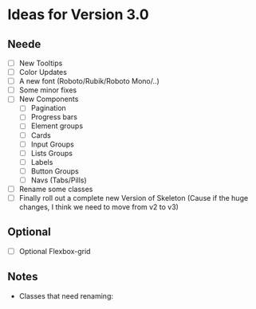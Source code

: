 # Ideas for Version 3.0

## Neede
- [ ] New Tooltips
- [ ] Color Updates
- [ ]  A new font (Roboto/Rubik/Roboto Mono/..)
- [ ] Some minor fixes
- [ ] New Components
    - [ ] Pagination
    - [ ] Progress bars
    - [ ] Element groups
    - [ ] Cards
    - [ ] Input Groups
    - [ ] Lists Groups
    - [ ] Labels
    - [ ] Button Groups
    - [ ] Navs (Tabs/Pills)
- [ ] Rename some classes
- [ ] Finally roll out a complete new Version of Skeleton (Cause if the huge changes,  I think we need to move from v2 to v3)

## Optional
- [ ] Optional Flexbox-grid

## Notes

- Classes that need renaming:
